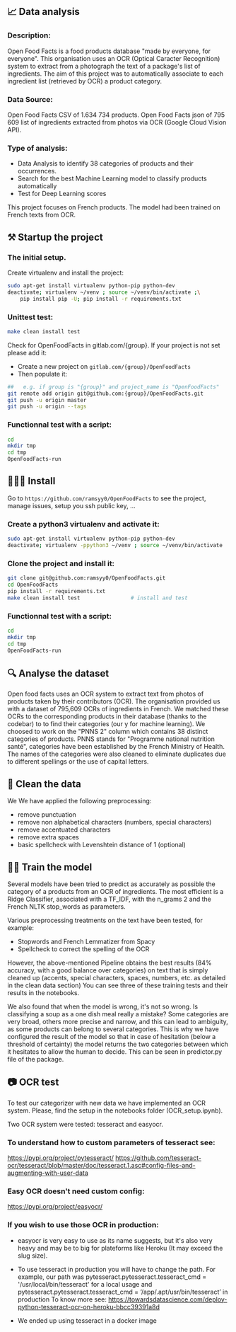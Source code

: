 
## 📈 Data analysis


### Description:
Open Food Facts is a food products database "made by everyone, for everyone".
This organisation uses an OCR (Optical Caracter Recognition) system to extract from a photograph the text of a package's list of ingredients.
The aim of this project was to automatically associate to each ingredient list (retrieved by OCR) a product category.


### Data Source:
Open Food Facts CSV of 1.634 734 products.
Open Food Facts json of 795 609 list of ingredients extracted from photos via OCR (Google Cloud Vision API).

### Type of analysis:
- Data Analysis to identify 38 categories of products and their occurrences.
- Search for the best Machine Learning model to classify products automatically
- Test for Deep Learning scores

This project focuses on French products. The model had been trained on French texts from OCR.

## ⚒ Startup the project

### The initial setup.

Create virtualenv and install the project:
```bash
sudo apt-get install virtualenv python-pip python-dev
deactivate; virtualenv ~/venv ; source ~/venv/bin/activate ;\
    pip install pip -U; pip install -r requirements.txt
```

### Unittest test:
```bash
make clean install test
```

Check for OpenFoodFacts in gitlab.com/{group}.
If your project is not set please add it:

- Create a new project on `gitlab.com/{group}/OpenFoodFacts`
- Then populate it:

```bash
##   e.g. if group is "{group}" and project_name is "OpenFoodFacts"
git remote add origin git@github.com:{group}/OpenFoodFacts.git
git push -u origin master
git push -u origin --tags
```

### Functionnal test with a script:

```bash
cd
mkdir tmp
cd tmp
OpenFoodFacts-run
```

## 👩🏻‍💻 Install

Go to `https://github.com/ramsyy0/OpenFoodFacts` to see the project, manage issues,
setup you ssh public key, ...

### Create a python3 virtualenv and activate it:

```bash
sudo apt-get install virtualenv python-pip python-dev
deactivate; virtualenv -ppython3 ~/venv ; source ~/venv/bin/activate
```

### Clone the project and install it:

```bash
git clone git@github.com:ramsyy0/OpenFoodFacts.git
cd OpenFoodFacts
pip install -r requirements.txt
make clean install test                # install and test
```
### Functionnal test with a script:

```bash
cd
mkdir tmp
cd tmp
OpenFoodFacts-run
````

## 🔍 Analyse the dataset

Open food facts uses an OCR system to extract text from photos of products taken by their contributors (OCR).
The organisation provided us with a dataset of 795,609 OCRs of ingredients in French.
We matched these OCRs to the corresponding products in their database (thanks to the codebar) to to find their categories (our y for machine learning).
We choosed to work on the "PNNS 2" column which contains 38 distinct categories of products. PNNS stands for "Programme national nutrition santé", categories have been established by the French Ministry of Health.
The names of the categories were also cleaned to eliminate duplicates due to different spellings or the use of capital letters.


## 🚿 Clean the data

We We have applied the following preprocessing:
- remove punctuation
- remove non alphabetical characters (numbers, special characters)
- remove accentuated characters
- remove extra spaces
- basic spellcheck with Levenshtein distance of 1 (optional)


## 🏋🏻 Train the model

Several models have been tried to predict as accurately as possible the category of a products from an OCR of ingredients.
The most efficient is a Ridge Classifier, associated with a TF_IDF, with the n_grams 2 and the French NLTK stop_words as parameters.

Various preprocessing treatments on the text have been tested, for example:
- Stopwords and French Lemmatizer from Spacy
- Spellcheck to correct the spelling of the OCR

However, the above-mentioned Pipeline obtains the best results (84% accuracy, with a good balance over categories) on text that is simply cleaned up (accents, special characters, spaces, numbers, etc. as detailed in the clean data section)
You can see three of these training tests and their results in the notebooks.

We also found that when the model is wrong, it's not so wrong. Is classifying a soup as a one dish meal really a mistake? Some categories are very broad, others more precise and narrow, and this can lead to ambiguity, as some products can belong to several categories.
This is why we have configured the result of the model so that in case of hesitation (below a threshold of certainty) the model returns the two categories between which it hesitates to allow the human to decide. This can be seen in predictor.py file of the package.

## 📷 OCR test

To test our categorizer with new data we have implemented an OCR system.
Please, find the setup in the notebooks folder (OCR_setup.ipynb).

Two OCR system were tested: tesseract and easyocr.

### To understand how to custom parameters of tesseract see:
https://pypi.org/project/pytesseract/
https://github.com/tesseract-ocr/tesseract/blob/master/doc/tesseract.1.asc#config-files-and-augmenting-with-user-data

### Easy OCR doesn't need custom config:
https://pypi.org/project/easyocr/


### If you wish to use those OCR in production:
- easyocr is very easy to use as its name suggests, but it's also very heavy and may be to big for plateforms like Heroku (It may exceed
  the slug size).

- To use tesseract in production you will have to change the path.
  For example, our path was pytesseract.pytesseract.tesseract_cmd = '/usr/local/bin/tesseract' for a local usage and pytesseract.pytesseract.tesseract_cmd = ‘/app/.apt/usr/bin/tesseract’ in production
  To know more see: https://towardsdatascience.com/deploy-python-tesseract-ocr-on-heroku-bbcc39391a8d

- We ended up using tesseract in a docker image


